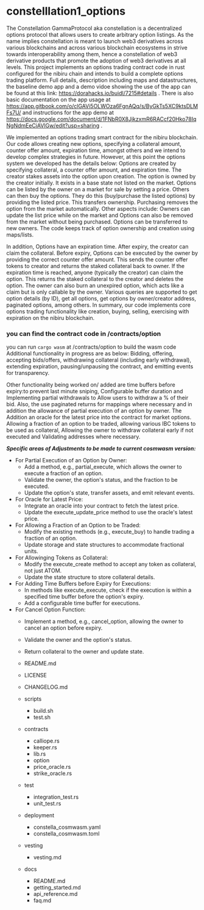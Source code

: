 # constelllation1_options

The Constellation GammaProtocol aka constellation is a decentralized options protocol that allows users to create arbitrary option listings. As the name implies constellation is meant to launch web3 derivatives across various blockchains and across various blockchain ecosystems in strive towards interoperability among them, hence a constellation of web3 derivative products that promote the adoption of web3 derivatives at all levels.
This project implements an options trading contract code in rust configured for the nibiru chain and intends to build a complete options trading platform. Full details, description including maps and datastructures, the baseline demo app and a demo vidoe showing the use of the app can be found at this link: https://dorahacks.io/buidl/7215#details . There is also basic documentation on the app usage at https://app.gitbook.com/o/clGAVi5OLWOza6FgnAQq/s/ByGkTs5XC9ktsDLMFs7U/ and instructions for the app demo at https://docs.google.com/document/d/1FNbR0X8JjkzxmR6RACcf20Hko78IqNgNdmEeCiAVlGw/edit?usp=sharing . 

We implemented an options trading smart contract for the nibiru blockchain. Our code allows creating new options, specifying a collateral amount, counter offer amount, expiration time, amongst others and we intend to develop complex strategies in future. However, at this point the options system we developed has the details below:
Options are created by specifying collateral, a counter offer amount, and expiration time. The creator stakes assets into the option upon creation.
The option is owned by the creator initially. It exists in a base state not listed on the market.
Options can be listed by the owner on a market for sale by setting a price. Others can then buy the options.
They do this (buy/purchase the listed options) by providing the listed price. This transfers ownership. Purchasing removes the option from the market automatically.
Other aspects include: Owners can update the list price while on the market and Options can also be removed from the market without being purchased.
Options can be transferred to new owners. The code keeps track of option ownership and creation using maps/lists.

In addition, Options have an expiration time. After expiry, the creator can claim the collateral.
Before expiry, Options can be executed by the owner by providing the correct counter offer amount. This sends the counter offer tokens to creator and returns the staked collateral back to owner.
If the expiration time is reached, anyone (typically the creator) can claim the option. This returns the staked collateral to the creator and deletes the option.
The owner can also burn an unexpired option, which acts like a claim but is only callable by the owner.
Various queries are supported to get option details (by ID), get all options, get options by owner/creator address, paginated options, among others.
In summary, our code implements core options trading functionality like creation, buying, selling, exercising with expiration on the nibiru blockchain. 
### you can find the contract code in /contracts/option 
you can run ```cargo wasm``` at /contracts/option to build the wasm code
Additional functionality in progress are as below:
Bidding, offering, accepting bids/offers, withdrawing collateral (including early withdrawal), extending expiration, pausing/unpausing the contract, and emitting events for transparency.

Other functionality being worked on/ added are time buffers before expiry:to prevent last minute sniping, Configurable buffer duration and Implementing partial withdrawals to Allow users to withdraw a % of their bid. Also, the use paginated returns for mappings where necessary and in addition the allowance of partial execution of an option by owner. The Addition an oracle for the latest price into the contract for market options. Allowing a fraction of an option to be traded, allowing various IBC tokens to be used as collateral, Allowing the owner to withdraw collateral early if not executed and Validating addresses where necessary.

***Specific areas of Adjustments to be made to current cosmwasm version:***
- For Partial Execution of an Option by Owner:
  - Add a method, e.g., partial_execute, which allows the owner to execute a fraction of an option.
  - Validate the owner, the option's status, and the fraction to be executed.
  - Update the option's state, transfer assets, and emit relevant events.
- For Oracle for Latest Price:
  - Integrate an oracle into your contract to fetch the latest price.
  - Update the execute_update_price method to use the oracle's latest price.
- For Allowing a Fraction of an Option to be Traded:
  - Modify the existing methods (e.g., execute_buy) to handle trading a fraction of an option.
  - Update storage and state structures to accommodate fractional units.
- For Allowinging Tokens as Collateral:
  - Modify the execute_create method to accept any token as collateral, not just ATOM.
  - Update the state structure to store collateral details.
- For Adding Time Buffers before Expiry for Executions:
  - In methods like execute_execute, check if the execution is within a specified time buffer before the option's expiry.
  - Add a configurable time buffer for executions.
- For Cancel Option Function:
  - Implement a method, e.g., cancel_option, allowing the owner to cancel an option before expiry.
  - Validate the owner and the option's status.
  - Return collateral to the owner and update state.



  - README.md
  - LICENSE
  - CHANGELOG.md
  - scripts
    - build.sh
    - test.sh
  - contracts
    - calliope.rs
    - keeper.rs
    - lib.rs
    - option
    - price_oracle.rs
    - strike_oracle.rs
  - test
    - integration_test.rs
    - unit_test.rs
  - deployment
    - constella_cosmwasm.yaml
    - constella_cosmwasm.toml
  - vesting
    - vesting.md
  - docs
    - README.md
    - getting_started.md
    - api_reference.md
    - faq.md



